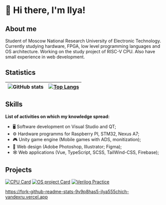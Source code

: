 
# 👋 Hi there, I'm Ilya!

## About me

Student of Moscow National Research University of Electronic Technology. Currently studying hardware, FPGA, low level programming languages and OS architecture. Working on the study project of RISC-V CPU. Also have small experience in web development. 

## Statistics

| ![GitHub stats](https://fork-github-readme-stats-9v9p8has5-ilya555chich-yandexru.vercel.app/api?username=ilyachichkov&show_icons=false&theme=tokyonight&hide_title=true) | [![Top Langs](https://fork-github-readme-stats-9v9p8has5-ilya555chich-yandexru.vercel.app/api/top-langs/?username=ilyachichkov&layout=compact&theme=tokyonight)](https://github.com/ilyachichkov/github-readme-stats) |
| --- | --- |

## Skills

__List of activities on which my knowledge spread:__
- 🖥️ Software development on Visual Studio and QT;
- ⚙️ Hardware programms for Raspberry PI, STM32, Nexus A7;
- 🎮 Unity game engine (Mobile games with ADS, monitization);
- 🎨 Web design (Adobe Photoshop, Illustrator; Figma);
- 🕸️ Web applications (Vue, TypeScript, SCSS, TailWind-CSS, Firebase);

## Projects

[![CPU Card](https://fork-github-readme-stats-9v9p8has5-ilya555chich-yandexru.vercel.app/api/pin/?username=ilyachichkov&repo=RISC_V-CPU&theme=tokyonight)](https://github.com/IlyaChichkov/RISC_V-CPU) [![OS project Card](https://fork-github-readme-stats-9v9p8has5-ilya555chich-yandexru.vercel.app/api/pin/?username=ilyachichkov&repo=RaspPi-TrafficLights&theme=tokyonight)](https://github.com/IlyaChichkov/RaspPi-TrafficLights)  [![Verilog Practice](https://fork-github-readme-stats-9v9p8has5-ilya555chich-yandexru.vercel.app/api/pin/?username=ilyachichkov&repo=Verilog_Labs_2023&theme=tokyonight)](https://github.com/IlyaChichkov/Verilog_Labs_2023)

https://fork-github-readme-stats-9v9p8has5-ilya555chich-yandexru.vercel.app
